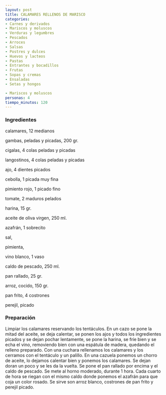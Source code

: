 ```yaml
---
layout: post
title: CALAMARES RELLENOS DE MARISCO
categories:
- Carnes y derivados
- Mariscos y moluscos
- Verduras y legumbres
- Pescados
- Arroces
- Salsas
- Postres y dulces
- Huevos y lacteos
- Pastas
- Entrantes y bocadillos
- Frutas
- Sopas y cremas
- Ensaladas
- Setas y hongos

- Mariscos y moluscos
personas: 4 
tiempo_minutos: 120 
---
```

<h3>Ingredientes</h3>
calamares, 12 medianos

gambas, peladas y picadas, 200 gr.

cigalas, 4 colas peladas y picadas

langostinos, 4 colas peladas y picadas

ajo, 4 dientes picados

cebolla, 1 picada muy fina

pimiento rojo, 1 picado fino

tomate, 2 maduros pelados

harina, 15 gr.

aceite de oliva virgen, 250 ml.

azafrán, 1 sobrecito

sal,

pimienta,

vino blanco, 1 vaso

caldo de pescado, 250 ml.

pan rallado, 25 gr.

arroz, cocido, 150 gr.

pan frito, 4 costrones

perejil, picado

<h3>Preparación</h3>
Limpiar los calamares reservando los tentáculos. En un cazo se pone la mitad del aceite, se deja calentar, se ponen los ajos y todos los ingredientes picados y se dejan pochar lentamente, se pone la harina, se fríe bien y se echa el vino, removiendo bien con una espátula de madera, quedando el relleno preparado. Con una cuchara rellenamos los calamares y los cerramos con el tentáculo y un palillo. En una cazuela ponemos un chorro de aceite, lo dejamos calentar bien y ponemos los calamares. Se dejan doran un poco y se les da la vuelta. Se pone el pan rallado por encima y el caldo de pescado. Se mete al horno moderado, durante 1 hora. Cada cuarto de hora se riegan con el mismo caldo donde ponemos el azafrán para que coja un color rosado. Se sirve son arroz blanco, costrones de pan frito y perejil picado.

